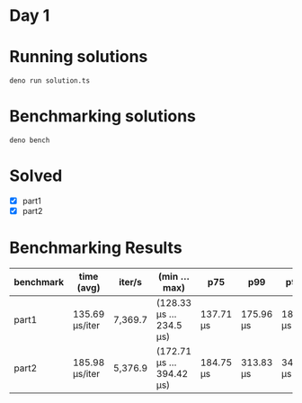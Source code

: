# Day 1

# Running solutions
`deno run solution.ts`

# Benchmarking solutions
`deno bench`

# Solved
- [x] part1
- [x] part2

# Benchmarking Results
| benchmark | time (avg) | iter/s | (min … max) | p75 | p99 | p995 |
| --------- | ---------- | ------ | ----------- | --- | --- | ---- |
| part1 | 135.69 µs/iter | 7,369.7 | (128.33 µs … 234.5 µs)  | 137.71 µs | 175.96 µs | 187.21 µs |
| part2 | 185.98 µs/iter | 5,376.9 | (172.71 µs … 394.42 µs) | 184.75 µs | 313.83 µs | 346.62 µs |

